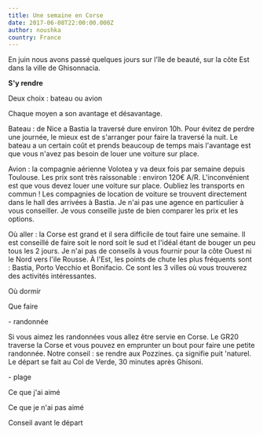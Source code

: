 ```yaml
---
title: Une semaine en Corse
date: 2017-06-08T22:00:00.000Z
author: noushka
country: France
---
```


En juin nous avons passé quelques jours sur l'île de beauté, sur la côte Est dans la ville de Ghisonnacia.

**S'y rendre**

Deux choix : bateau ou avion

Chaque moyen a son avantage et désavantage.

Bateau : de Nice a Bastia la traversé dure environ 10h. Pour évitez de perdre une journée, le mieux est de s'arranger pour faire la traversé la nuit. Le bateau a un certain coût et prends beaucoup de temps mais l'avantage est que vous n'avez pas besoin de louer une voiture sur place.

Avion : la compagnie aérienne Volotea y va deux fois par semaine depuis Toulouse. Les prix sont très raissonable : environ 120€ A/R. L'inconvénient est que vous devez louer une voiture sur place. Oubliez les transports en commun ! Les compagnies de location de voiture se trouvent directement dans le hall des arrivées à Bastia. Je n'ai pas une agence en particulier à vous conseiller. Je vous conseille juste de bien comparer les prix et les options.

Où aller : la Corse est grand et il sera difficile de tout faire une semaine. Il est conseillé de faire soit le nord soit le sud et l'idéal étant de bouger un peu tous les 2 jours. Je n'ai pas de conseils à vous fournir pour la côte Ouest ni le Nord vers l'ile Rousse. À l'Est, les points de chute les plus fréquents sont : Bastia, Porto Vecchio et Bonifacio. Ce sont les 3 villes où vous trouverez des activités intéressantes.

Où dormir

Que faire

\- randonnée

Si vous aimez les randonnées vous allez être servie en Corse. Le GR20 traverse la Corse et vous pouvez en emprunter un bout pour faire une petite randonnée. Notre conseil : se rendre aux Pozzines. ça signifie puit 'naturel. Le départ se fait au Col de Verde, 30 minutes après Ghisoni.

\- plage

Ce que j'ai aimé

Ce que je n'ai pas aimé

Conseil avant le départ
